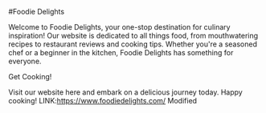 #Foodie Delights

Welcome to Foodie Delights, your one-stop destination for culinary inspiration! Our website is dedicated to all things food, from mouthwatering recipes to restaurant reviews and cooking tips. Whether you're a seasoned chef or a beginner in the kitchen, Foodie Delights has something for everyone.

Get Cooking!

Visit our website here and embark on a delicious journey today. Happy cooking!
LINK:https://www.foodiedelights.com/
Modified
